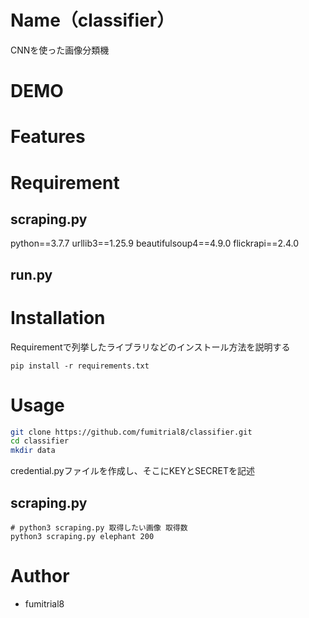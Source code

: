 # Name（classifier）
 
CNNを使った画像分類機
 
# DEMO
 

 
# Features
 

 
# Requirement
 
## scraping.py
python==3.7.7
urllib3==1.25.9
beautifulsoup4==4.9.0
flickrapi==2.4.0
 
## run.py

# Installation
 
Requirementで列挙したライブラリなどのインストール方法を説明する
 
```terminal
pip install -r requirements.txt
```
 
# Usage
 

 
```bash
git clone https://github.com/fumitrial8/classifier.git
cd classifier
mkdir data
```
credential.pyファイルを作成し、そこにKEYとSECRETを記述

## scraping.py
```terminal
# python3 scraping.py 取得したい画像 取得数
python3 scraping.py elephant 200
```
 
# Author
* fumitrial8